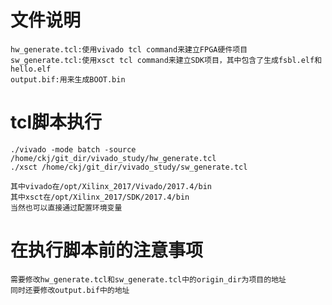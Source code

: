 # 文件说明

    hw_generate.tcl:使用vivado tcl command来建立FPGA硬件项目
    sw_generate.tcl:使用xsct tcl command来建立SDK项目，其中包含了生成fsbl.elf和hello.elf
    output.bif:用来生成BOOT.bin

# tcl脚本执行

    ./vivado -mode batch -source /home/ckj/git_dir/vivado_study/hw_generate.tcl
    ./xsct /home/ckj/git_dir/vivado_study/sw_generate.tcl

    其中vivado在/opt/Xilinx_2017/Vivado/2017.4/bin
    其中xsct在/opt/Xilinx_2017/SDK/2017.4/bin
    当然也可以直接通过配置环境变量

# 在执行脚本前的注意事项

    需要修改hw_generate.tcl和sw_generate.tcl中的origin_dir为项目的地址
    同时还要修改output.bif中的地址
